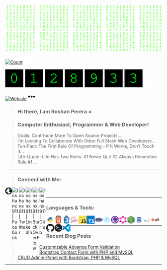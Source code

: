 <!--
**roshanx911/roshanx911** is a ✨ _special_ ✨ repository because its `README.md` (this file) appears on your GitHub profile.
👋
Here are some ideas to get you started:
-->
[![Matrix SVG](https://raw.githubusercontent.com/roshanx911/roshanx911/master/matrix.svg)](https://github.com/roshanx911)

[![Count](https://img.shields.io/static/v1?label=Visitor-Count&message=Down&style=for-the-badge)](https://github.com/roshanx911) [![Animation1](https://raw.githubusercontent.com/roshanx911/roshanx911/master/animation-pulse-rings-multiple.svg)](https://github.com/roshanx911/)

[![Count SVG](https://raw.githubusercontent.com/roshanx911/roshanx911/master/count.svg)](https://github.com/roshanx911) [![Animation2](https://raw.githubusercontent.com/roshanx911/roshanx911/master/animation-pulse-rings-multiple.svg)](https://github.com/roshanx911/)

[![Website](https://img.shields.io/website?label=roshanx911.github.io&style=for-the-badge&url=https%3A%2F%2Froshanx911.github.io)](https://roshanx911.github.io/) [![Animation2](https://raw.githubusercontent.com/roshanx911/roshanx911/master/animation-3-dots-rotate.svg)](https://github.com/roshanx911/)

> ### Hi there, I am Roshan Perera&nbsp;&raquo;

> ### Computer Enthusiast, Programmer & Web Developer!

> Goals: Contribute More To Open Source Projects...<br />
> I’m Looking To Collaborate With Other Full Stack Web Developers...<br />
> Fun-Fact: The First Rule Of Programming - If It Works, Don’t Touch It...<br />
> Life-Quote: Life Has Two Rules: #1 Never Quit #2 Always Remember Rule #1...

***

> ### Connect with Me:

[<img align="left" alt="roshanx911.github.io" width="22px" src="https://raw.githubusercontent.com/iconic/open-iconic/master/svg/globe.svg" />][website]
[<img align="left" alt="roshanx911 | Facebook" width="22px" src="https://cdn.jsdelivr.net/npm/simple-icons@v3/icons/facebook.svg" />][facebook]
[<img align="left" alt="roshanx911 | Twitter" width="22px" src="https://cdn.jsdelivr.net/npm/simple-icons@v3/icons/twitter.svg" />][twitter]
[<img align="left" alt="roshanx911 | LinkedIn" width="22px" src="https://cdn.jsdelivr.net/npm/simple-icons@v3/icons/linkedin.svg" />][linkedin]
[<img align="left" alt="roshanx911 | StackOverFlow" width="22px" src="https://cdn.jsdelivr.net/npm/simple-icons@v3/icons/stackoverflow.svg" />][stackoverflow]
[<img align="left" alt="roshanx911 | GitHub" width="22px" src="https://cdn.jsdelivr.net/npm/simple-icons@v3/icons/github.svg" />][github]

<br />

***

> ### Languages & Tools:

<img align="left" alt="Python" width="26px" src="https://raw.githubusercontent.com/github/explore/80688e429a7d4ef2fca1e82350fe8e3517d3494d/topics/python/python.png" />
<img align="left" alt="HTML5" width="26px" src="https://raw.githubusercontent.com/github/explore/80688e429a7d4ef2fca1e82350fe8e3517d3494d/topics/html/html.png" />
<img align="left" alt="CSS3" width="26px" src="https://raw.githubusercontent.com/github/explore/80688e429a7d4ef2fca1e82350fe8e3517d3494d/topics/css/css.png" />
<img align="left" alt="Sass" width="26px" src="https://raw.githubusercontent.com/github/explore/80688e429a7d4ef2fca1e82350fe8e3517d3494d/topics/sass/sass.png" />
<img align="left" alt="JavaScript" width="26px" src="https://raw.githubusercontent.com/github/explore/80688e429a7d4ef2fca1e82350fe8e3517d3494d/topics/javascript/javascript.png" />
<img align="left" alt="TypeScript" width="26px" src="https://raw.githubusercontent.com/github/explore/80688e429a7d4ef2fca1e82350fe8e3517d3494d/topics/typescript/typescript.png" />
<img align="left" alt="PHP" width="26px" src="https://raw.githubusercontent.com/github/explore/80688e429a7d4ef2fca1e82350fe8e3517d3494d/topics/php/php.png" />
<img align="left" alt="React" width="26px" src="https://raw.githubusercontent.com/github/explore/80688e429a7d4ef2fca1e82350fe8e3517d3494d/topics/react/react.png" />
<img align="left" alt="Gatsby" width="26px" src="https://raw.githubusercontent.com/github/explore/e94815998e4e0713912fed477a1f346ec04c3da2/topics/gatsby/gatsby.png" />
<img align="left" alt="GraphQL" width="26px" src="https://raw.githubusercontent.com/github/explore/80688e429a7d4ef2fca1e82350fe8e3517d3494d/topics/graphql/graphql.png" />
<img align="left" alt="Node.js" width="26px" src="https://raw.githubusercontent.com/github/explore/80688e429a7d4ef2fca1e82350fe8e3517d3494d/topics/nodejs/nodejs.png" />
<img align="left" alt="SQL" width="26px" src="https://raw.githubusercontent.com/github/explore/80688e429a7d4ef2fca1e82350fe8e3517d3494d/topics/sql/sql.png" />
<img align="left" alt="MySQL" width="26px" src="https://raw.githubusercontent.com/github/explore/80688e429a7d4ef2fca1e82350fe8e3517d3494d/topics/mysql/mysql.png" />
<img align="left" alt="Git" width="26px" src="https://raw.githubusercontent.com/github/explore/80688e429a7d4ef2fca1e82350fe8e3517d3494d/topics/git/git.png" />
<img align="left" alt="GitHub" width="26px" src="https://raw.githubusercontent.com/github/explore/78df643247d429f6cc873026c0622819ad797942/topics/github/github.png" />
<img align="left" alt="Terminal" width="26px" src="https://raw.githubusercontent.com/github/explore/80688e429a7d4ef2fca1e82350fe8e3517d3494d/topics/terminal/terminal.png" />
<img align="left" alt="Visual Studio Code" width="26px" src="https://raw.githubusercontent.com/github/explore/80688e429a7d4ef2fca1e82350fe8e3517d3494d/topics/visual-studio-code/visual-studio-code.png" />

<br />

***

> ### Recent Blog Posts

> [Customizable Advance Form Validation](https://roshanx911.github.io/blog/2022/11/07/customizable-advance-form-validation.html)<br />
> [Bootstrap Contact Form with PHP and MySQL](https://roshanx911.github.io/blog/2022/11/02/bootstrap-contact-form-php-and-mysql.html)<br />
> [CRUD Admin-Panel with Bootstrap, PHP & MySQL](https://roshanx911.github.io/blog/2022/10/14/crud-admin-panel-part-1.html)

***

[website]: https://roshanx911.github.io/
[facebook]: https://www.facebook.com/roshanx911/
[twitter]: https://twitter.com/roshanx911/
[linkedin]: https://www.linkedin.com/in/roshanx911/
[stackoverflow]: https://stackoverflow.com/users/14033303/roshanx911/
[github]: https://github.com/roshanx911/

